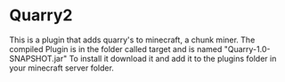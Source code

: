 # Quarry2
This is a plugin that adds quarry's to minecraft, a chunk miner.
The compiled Plugin is in the folder called target and is named "Quarry-1.0-SNAPSHOT.jar"
To install it download it and add it to the plugins folder in your minecraft server folder.
